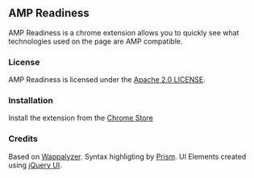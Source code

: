 ## AMP Readiness

AMP Readiness is a chrome extension allows you to quickly see what technologies used on the page are AMP compatible.

### License

AMP Readiness is licensed under the [Apache 2.0 LICENSE](http://www.apache.org/licenses/LICENSE-2.0.txt).

### Installation

Install the extension from the [Chrome Store](https://chrome.google.com/webstore/detail/amp-readiness-tool/fadclbipdhchagpdkjfcpippejnekimg)

### Credits

Based on [Wappalyzer](https://github.com/AliasIO/Wappalyzer).
Syntax highligting by [Prism](https://github.com/PrismJS/prism).
UI Elements created using [jQuery UI](https://github.com/jquery/jquery-ui).
